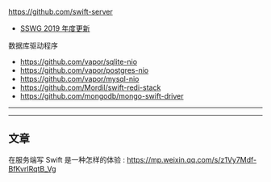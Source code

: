 https://github.com/swift-server

* [SSWG 2019 年度更新](https://swift.org/blog/sswg-update/)

数据库驱动程序
* https://github.com/vapor/sqlite-nio
* https://github.com/vapor/postgres-nio
* https://github.com/vapor/mysql-nio
* https://github.com/Mordil/swift-redi-stack
* https://github.com/mongodb/mongo-swift-driver

---




---

## 文章

在服务端写 Swift 是一种怎样的体验 : https://mp.weixin.qq.com/s/z1Vy7Mdf-BfKvrIRqtB_Vg



